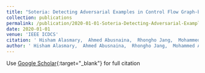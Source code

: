 ```yaml
---
title: "Soteria: Detecting Adversarial Examples in Control Flow Graph-based Malware Classifiers"
collection: publications
permalink: /publication/2020-01-01-Soteria-Detecting-Adversarial-Examples-in-Control-Flow-Graph-based-Malware-Classifiers
date: 2020-01-01
venue: 'IEEE ICDCS'
citation: ' Hisham Alasmary,  Ahmed Abusnaina,  Rhongho Jang,  Mohammed Abuhamad,  Afsah Anwar,  DaeHun Nyang,  David Mohaisen, &quot;Soteria: Detecting Adversarial Examples in Control Flow Graph-based Malware Classifiers.&quot; IEEE ICDCS, 2020.'
author: ' Hisham Alasmary,  Ahmed Abusnaina,  Rhongho Jang,  Mohammed Abuhamad,  Afsah Anwar,  DaeHun Nyang,  David Mohaisen, '
---
```

Use [Google Scholar](https://scholar.google.com/scholar?q=Soteria:+Detecting+Adversarial+Examples+in+Control+Flow+Graph+based+Malware+Classifiers){:target="_blank"} for full citation